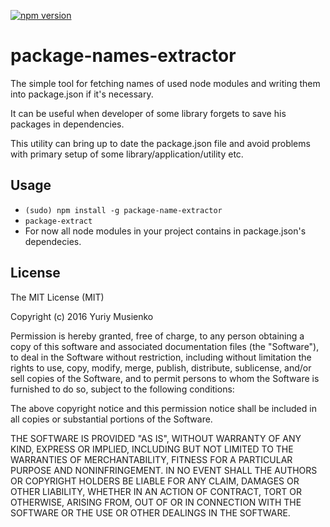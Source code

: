 [![npm version](https://img.shields.io/npm/v/redux-actions.svg?style=flat-square)](https://www.npmjs.com/package/package-names-extractor)

# package-names-extractor

The simple tool for fetching names of used node modules and writing them into package.json if it's necessary.

It can be useful when developer of some library forgets to save his packages in dependencies. 

This utility can bring up to date the package.json file and avoid problems with primary setup of some library/application/utility etc. 

## Usage

* `(sudo) npm install -g package-name-extractor`
* `package-extract`
* For now all node modules in your project contains in package.json's dependecies.


## License

The MIT License (MIT)

Copyright (c) 2016 Yuriy Musienko

Permission is hereby granted, free of charge, to any person obtaining a copy
of this software and associated documentation files (the "Software"), to deal
in the Software without restriction, including without limitation the rights
to use, copy, modify, merge, publish, distribute, sublicense, and/or sell
copies of the Software, and to permit persons to whom the Software is
furnished to do so, subject to the following conditions:

The above copyright notice and this permission notice shall be included in all
copies or substantial portions of the Software.

THE SOFTWARE IS PROVIDED "AS IS", WITHOUT WARRANTY OF ANY KIND, EXPRESS OR
IMPLIED, INCLUDING BUT NOT LIMITED TO THE WARRANTIES OF MERCHANTABILITY,
FITNESS FOR A PARTICULAR PURPOSE AND NONINFRINGEMENT. IN NO EVENT SHALL THE
AUTHORS OR COPYRIGHT HOLDERS BE LIABLE FOR ANY CLAIM, DAMAGES OR OTHER
LIABILITY, WHETHER IN AN ACTION OF CONTRACT, TORT OR OTHERWISE, ARISING FROM,
OUT OF OR IN CONNECTION WITH THE SOFTWARE OR THE USE OR OTHER DEALINGS IN THE
SOFTWARE.

